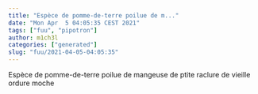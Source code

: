 ```yaml
---
title: "Espèce de pomme-de-terre poilue de m..."
date: "Mon Apr  5 04:05:35 CEST 2021"
tags: ["fuu", "pipotron"]
author: m1ch3l
categories: ["generated"]
slug: "fuu/2021-04-05-04:05:35"
---
```


Espèce de pomme-de-terre poilue de mangeuse de ptite raclure de vieille ordure moche
